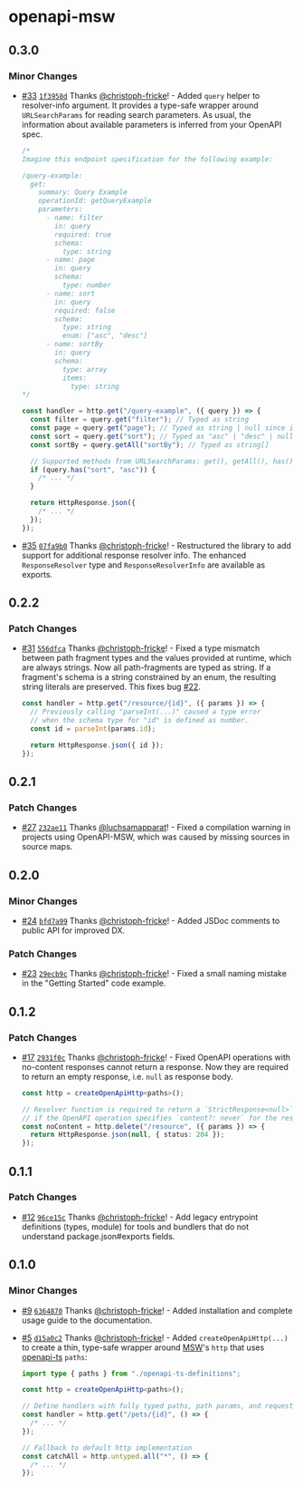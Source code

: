 # openapi-msw

## 0.3.0

### Minor Changes

- [#33](https://github.com/christoph-fricke/openapi-msw/pull/33) [`1f3958d`](https://github.com/christoph-fricke/openapi-msw/commit/1f3958dee1fce818b20c37bf486d6d73a0fcd1ea) Thanks [@christoph-fricke](https://github.com/christoph-fricke)! - Added `query` helper to resolver-info argument. It provides a type-safe wrapper around `URLSearchParams` for reading search parameters. As usual, the information about available parameters is inferred from your OpenAPI spec.

  ```typescript
  /*
  Imagine this endpoint specification for the following example:
  
  /query-example:
    get:
      summary: Query Example
      operationId: getQueryExample
      parameters:
        - name: filter
          in: query
          required: true
          schema:
            type: string
        - name: page
          in: query
          schema:
            type: number
        - name: sort
          in: query
          required: false
          schema:
            type: string
            enum: ["asc", "desc"]
        - name: sortBy
          in: query
          schema:
            type: array
            items:
              type: string
  */

  const handler = http.get("/query-example", ({ query }) => {
    const filter = query.get("filter"); // Typed as string
    const page = query.get("page"); // Typed as string | null since it is not required
    const sort = query.get("sort"); // Typed as "asc" | "desc" | null
    const sortBy = query.getAll("sortBy"); // Typed as string[]

    // Supported methods from URLSearchParams: get(), getAll(), has(), size
    if (query.has("sort", "asc")) {
      /* ... */
    }

    return HttpResponse.json({
      /* ... */
    });
  });
  ```

- [#35](https://github.com/christoph-fricke/openapi-msw/pull/35) [`07fa9b0`](https://github.com/christoph-fricke/openapi-msw/commit/07fa9b0822c441708c70d3e0698a6dbe7577f58c) Thanks [@christoph-fricke](https://github.com/christoph-fricke)! - Restructured the library to add support for additional response resolver info. The enhanced `ResponseResolver` type and `ResponseResolverInfo` are available as exports.

## 0.2.2

### Patch Changes

- [#31](https://github.com/christoph-fricke/openapi-msw/pull/31) [`556dfca`](https://github.com/christoph-fricke/openapi-msw/commit/556dfca3a2c87eeec6f1f7acd2db63af52df2806) Thanks [@christoph-fricke](https://github.com/christoph-fricke)! - Fixed a type mismatch between path fragment types and the values provided at runtime, which are always strings. Now all path-fragments are typed as string. If a fragment's schema is a string constrained by an enum, the resulting string literals are preserved. This fixes bug [#22](https://github.com/christoph-fricke/openapi-msw/issues/22).

  ```typescript
  const handler = http.get("/resource/{id}", ({ params }) => {
    // Previously calling "parseInt(...)" caused a type error
    // when the schema type for "id" is defined as number.
    const id = parseInt(params.id);

    return HttpResponse.json({ id });
  });
  ```

## 0.2.1

### Patch Changes

- [#27](https://github.com/christoph-fricke/openapi-msw/pull/27) [`232ae11`](https://github.com/christoph-fricke/openapi-msw/commit/232ae11b46bda40ec493b4eed6c270e4a9160a00) Thanks [@luchsamapparat](https://github.com/luchsamapparat)! - Fixed a compilation warning in projects using OpenAPI-MSW, which was caused by missing sources in source maps.

## 0.2.0

### Minor Changes

- [#24](https://github.com/christoph-fricke/openapi-msw/pull/24) [`bfd7a99`](https://github.com/christoph-fricke/openapi-msw/commit/bfd7a997c662c29bac8a91ea0952993c20dadee8) Thanks [@christoph-fricke](https://github.com/christoph-fricke)! - Added JSDoc comments to public API for improved DX.

### Patch Changes

- [#23](https://github.com/christoph-fricke/openapi-msw/pull/23) [`29ecb9c`](https://github.com/christoph-fricke/openapi-msw/commit/29ecb9cbccff09d042fe3e55552c906e22f6054c) Thanks [@christoph-fricke](https://github.com/christoph-fricke)! - Fixed a small naming mistake in the "Getting Started" code example.

## 0.1.2

### Patch Changes

- [#17](https://github.com/christoph-fricke/openapi-msw/pull/17) [`2931f0c`](https://github.com/christoph-fricke/openapi-msw/commit/2931f0c37e5ca66378ec2a9596e07736b417a96b) Thanks [@christoph-fricke](https://github.com/christoph-fricke)! - Fixed OpenAPI operations with no-content responses cannot return a response. Now they are required to return an empty response, i.e. `null` as response body.

  ```typescript
  const http = createOpenApiHttp<paths>();

  // Resolver function is required to return a `StrictResponse<null>` (empty response)
  // if the OpenAPI operation specifies `content?: never` for the response.
  const noContent = http.delete("/resource", ({ params }) => {
    return HttpResponse.json(null, { status: 204 });
  });
  ```

## 0.1.1

### Patch Changes

- [#12](https://github.com/christoph-fricke/openapi-msw/pull/12) [`96ce15c`](https://github.com/christoph-fricke/openapi-msw/commit/96ce15c5f81535fb1091143dab2dce671ba65836) Thanks [@christoph-fricke](https://github.com/christoph-fricke)! - Add legacy entrypoint definitions (types, module) for tools and bundlers that do not understand package.json#exports fields.

## 0.1.0

### Minor Changes

- [#9](https://github.com/christoph-fricke/openapi-msw/pull/9) [`6364870`](https://github.com/christoph-fricke/openapi-msw/commit/636487083c131f582507b096318d114c97131630) Thanks [@christoph-fricke](https://github.com/christoph-fricke)! - Added installation and complete usage guide to the documentation.

- [#5](https://github.com/christoph-fricke/openapi-msw/pull/5) [`d15a0c2`](https://github.com/christoph-fricke/openapi-msw/commit/d15a0c2720f4d51415309f432cdc50aefb90f25f) Thanks [@christoph-fricke](https://github.com/christoph-fricke)! - Added `createOpenApiHttp(...)` to create a thin, type-safe wrapper around [MSW](https://mswjs.io/)'s `http` that uses [openapi-ts](https://openapi-ts.pages.dev/introduction/) `paths`:

  ```ts
  import type { paths } from "./openapi-ts-definitions";

  const http = createOpenApiHttp<paths>();

  // Define handlers with fully typed paths, path params, and request/response bodies
  const handler = http.get("/pets/{id}", () => {
    /* ... */
  });

  // Fallback to default http implementation
  const catchAll = http.untyped.all("*", () => {
    /* ... */
  });
  ```
